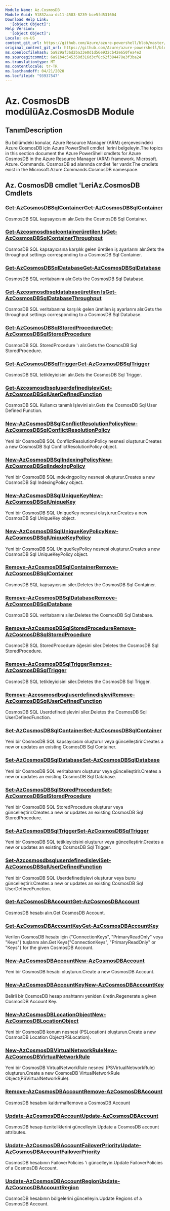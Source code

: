 ```yaml
---
Module Name: Az.CosmosDB
Module Guid: 91832aaa-dc11-4583-8239-bce5fd531604
Download Help Link:
  '[object Object]': 
Help Version:
  '[object Object]': 
Locale: en-US
content_git_url: https://github.com/Azure/azure-powershell/blob/master/src/CosmosDB/CosmosDB/help/Az.CosmosDB.md
original_content_git_url: https://github.com/Azure/azure-powershell/blob/master/src/CosmosDB/CosmosDB/help/Az.CosmosDB.md
ms.openlocfilehash: 5a929af36d2ba33e0d1d56e932cb42e650fea4e2
ms.sourcegitcommit: 6a91b4c545350d316d3cf8c62f384478e3f3ba24
ms.translationtype: MT
ms.contentlocale: tr-TR
ms.lasthandoff: 04/21/2020
ms.locfileid: "93937547"
---
```

# <span data-ttu-id="50a72-101">Az. CosmosDB modülü</span><span class="sxs-lookup"><span data-stu-id="50a72-101">Az.CosmosDB Module</span></span>
## <span data-ttu-id="50a72-102">Tanım</span><span class="sxs-lookup"><span data-stu-id="50a72-102">Description</span></span>
<span data-ttu-id="50a72-103">Bu bölümdeki konular, Azure Resource Manager (ARM) çerçevesindeki Azure CosmosDB için Azure PowerShell cmdlet 'lerini belgeleyin.</span><span class="sxs-lookup"><span data-stu-id="50a72-103">The topics in this section document the Azure PowerShell cmdlets for Azure CosmosDB in the Azure Resource Manager (ARM) framework.</span></span> <span data-ttu-id="50a72-104">Microsoft. Azure. Commands. CosmosDB ad alanında cmdlet 'ler vardır.</span><span class="sxs-lookup"><span data-stu-id="50a72-104">The cmdlets exist in the Microsoft.Azure.Commands.CosmosDB namespace.</span></span>

## <span data-ttu-id="50a72-105">Az. CosmosDB cmdlet 'Leri</span><span class="sxs-lookup"><span data-stu-id="50a72-105">Az.CosmosDB Cmdlets</span></span>
### [<span data-ttu-id="50a72-106">Get-AzCosmosDBSqlContainer</span><span class="sxs-lookup"><span data-stu-id="50a72-106">Get-AzCosmosDBSqlContainer</span></span>](Get-AzCosmosDBSqlContainer.md)
<span data-ttu-id="50a72-107">CosmosDB SQL kapsayıcısını alır.</span><span class="sxs-lookup"><span data-stu-id="50a72-107">Gets the CosmosDB Sql Container.</span></span>

### [<span data-ttu-id="50a72-108">Get-Azcosmosdbsqlcontainerüretilen Iş</span><span class="sxs-lookup"><span data-stu-id="50a72-108">Get-AzCosmosDBSqlContainerThroughput</span></span>](Get-AzCosmosDBSqlContainerThroughput.md)
<span data-ttu-id="50a72-109">CosmosDB SQL kapsayıcısına karşılık gelen üretilen iş ayarlarını alır.</span><span class="sxs-lookup"><span data-stu-id="50a72-109">Gets the throughput settings corresponding to a CosmosDB Sql Container.</span></span>

### [<span data-ttu-id="50a72-110">Get-AzCosmosDBSqlDatabase</span><span class="sxs-lookup"><span data-stu-id="50a72-110">Get-AzCosmosDBSqlDatabase</span></span>](Get-AzCosmosDBSqlDatabase.md)
<span data-ttu-id="50a72-111">CosmosDB SQL veritabanını alır.</span><span class="sxs-lookup"><span data-stu-id="50a72-111">Gets the CosmosDB Sql Database.</span></span>

### [<span data-ttu-id="50a72-112">Get-Azcosmosdbsqldatabaseüretilen Iş</span><span class="sxs-lookup"><span data-stu-id="50a72-112">Get-AzCosmosDBSqlDatabaseThroughput</span></span>](Get-AzCosmosDBSqlDatabaseThroughput.md)
<span data-ttu-id="50a72-113">CosmosDB SQL veritabanına karşılık gelen üretilen iş ayarlarını alır.</span><span class="sxs-lookup"><span data-stu-id="50a72-113">Gets the throughput settings corresponding to a CosmosDB Sql Database.</span></span>

### [<span data-ttu-id="50a72-114">Get-AzCosmosDBSqlStoredProcedure</span><span class="sxs-lookup"><span data-stu-id="50a72-114">Get-AzCosmosDBSqlStoredProcedure</span></span>](Get-AzCosmosDBSqlStoredProcedure.md)
<span data-ttu-id="50a72-115">CosmosDB SQL StoredProcedure 'ı alır.</span><span class="sxs-lookup"><span data-stu-id="50a72-115">Gets the CosmosDB Sql StoredProcedure.</span></span>

### [<span data-ttu-id="50a72-116">Get-AzCosmosDBSqlTrigger</span><span class="sxs-lookup"><span data-stu-id="50a72-116">Get-AzCosmosDBSqlTrigger</span></span>](Get-AzCosmosDBSqlTrigger.md)
<span data-ttu-id="50a72-117">CosmosDB SQL tetikleyicisini alır.</span><span class="sxs-lookup"><span data-stu-id="50a72-117">Gets the CosmosDB Sql Trigger.</span></span>

### [<span data-ttu-id="50a72-118">Get-Azcosmosdbsqluserdefinedişlevi</span><span class="sxs-lookup"><span data-stu-id="50a72-118">Get-AzCosmosDBSqlUserDefinedFunction</span></span>](Get-AzCosmosDBSqlUserDefinedFunction.md)
<span data-ttu-id="50a72-119">CosmosDB SQL Kullanıcı tanımlı Işlevini alır.</span><span class="sxs-lookup"><span data-stu-id="50a72-119">Gets the CosmosDB Sql User Defined Function.</span></span>

### [<span data-ttu-id="50a72-120">New-AzCosmosDBSqlConflictResolutionPolicy</span><span class="sxs-lookup"><span data-stu-id="50a72-120">New-AzCosmosDBSqlConflictResolutionPolicy</span></span>](New-AzCosmosDBSqlConflictResolutionPolicy.md)
<span data-ttu-id="50a72-121">Yeni bir CosmosDB SQL ConflictResolutionPolicy nesnesi oluşturur.</span><span class="sxs-lookup"><span data-stu-id="50a72-121">Creates a new CosmosDB Sql ConflictResolutionPolicy object.</span></span>

### [<span data-ttu-id="50a72-122">New-AzCosmosDBSqlIndexingPolicy</span><span class="sxs-lookup"><span data-stu-id="50a72-122">New-AzCosmosDBSqlIndexingPolicy</span></span>](New-AzCosmosDBSqlIndexingPolicy.md)
<span data-ttu-id="50a72-123">Yeni bir CosmosDB SQL ındexingpolicy nesnesi oluşturur.</span><span class="sxs-lookup"><span data-stu-id="50a72-123">Creates a new CosmosDB Sql IndexingPolicy object.</span></span>

### [<span data-ttu-id="50a72-124">New-AzCosmosDBSqlUniqueKey</span><span class="sxs-lookup"><span data-stu-id="50a72-124">New-AzCosmosDBSqlUniqueKey</span></span>](New-AzCosmosDBSqlUniqueKey.md)
<span data-ttu-id="50a72-125">Yeni bir CosmosDB SQL UniqueKey nesnesi oluşturur.</span><span class="sxs-lookup"><span data-stu-id="50a72-125">Creates a new CosmosDB Sql UniqueKey object.</span></span>

### [<span data-ttu-id="50a72-126">New-AzCosmosDBSqlUniqueKeyPolicy</span><span class="sxs-lookup"><span data-stu-id="50a72-126">New-AzCosmosDBSqlUniqueKeyPolicy</span></span>](New-AzCosmosDBSqlUniqueKeyPolicy.md)
<span data-ttu-id="50a72-127">Yeni bir CosmosDB SQL UniqueKeyPolicy nesnesi oluşturur.</span><span class="sxs-lookup"><span data-stu-id="50a72-127">Creates a new CosmosDB Sql UniqueKeyPolicy object.</span></span>

### [<span data-ttu-id="50a72-128">Remove-AzCosmosDBSqlContainer</span><span class="sxs-lookup"><span data-stu-id="50a72-128">Remove-AzCosmosDBSqlContainer</span></span>](Remove-AzCosmosDBSqlContainer.md)
<span data-ttu-id="50a72-129">CosmosDB SQL kapsayıcısını siler.</span><span class="sxs-lookup"><span data-stu-id="50a72-129">Deletes the CosmosDB Sql Container.</span></span>

### [<span data-ttu-id="50a72-130">Remove-AzCosmosDBSqlDatabase</span><span class="sxs-lookup"><span data-stu-id="50a72-130">Remove-AzCosmosDBSqlDatabase</span></span>](Remove-AzCosmosDBSqlDatabase.md)
<span data-ttu-id="50a72-131">CosmosDB SQL veritabanını siler.</span><span class="sxs-lookup"><span data-stu-id="50a72-131">Deletes the CosmosDB Sql Database.</span></span>

### [<span data-ttu-id="50a72-132">Remove-AzCosmosDBSqlStoredProcedure</span><span class="sxs-lookup"><span data-stu-id="50a72-132">Remove-AzCosmosDBSqlStoredProcedure</span></span>](Remove-AzCosmosDBSqlStoredProcedure.md)
<span data-ttu-id="50a72-133">CosmosDB SQL StoredProcedure öğesini siler.</span><span class="sxs-lookup"><span data-stu-id="50a72-133">Deletes the CosmosDB Sql StoredProcedure.</span></span>

### [<span data-ttu-id="50a72-134">Remove-AzCosmosDBSqlTrigger</span><span class="sxs-lookup"><span data-stu-id="50a72-134">Remove-AzCosmosDBSqlTrigger</span></span>](Remove-AzCosmosDBSqlTrigger.md)
<span data-ttu-id="50a72-135">CosmosDB SQL tetikleyicisini siler.</span><span class="sxs-lookup"><span data-stu-id="50a72-135">Deletes the CosmosDB Sql Trigger.</span></span>

### [<span data-ttu-id="50a72-136">Remove-Azcosmosdbsqluserdefinedişlevi</span><span class="sxs-lookup"><span data-stu-id="50a72-136">Remove-AzCosmosDBSqlUserDefinedFunction</span></span>](Remove-AzCosmosDBSqlUserDefinedFunction.md)
<span data-ttu-id="50a72-137">CosmosDB SQL Userdefinedişlevini siler.</span><span class="sxs-lookup"><span data-stu-id="50a72-137">Deletes the CosmosDB Sql UserDefinedFunction.</span></span>

### [<span data-ttu-id="50a72-138">Set-AzCosmosDBSqlContainer</span><span class="sxs-lookup"><span data-stu-id="50a72-138">Set-AzCosmosDBSqlContainer</span></span>](Set-AzCosmosDBSqlContainer.md)
<span data-ttu-id="50a72-139">Yeni bir CosmosDB SQL kapsayıcısını oluşturur veya güncelleştirir.</span><span class="sxs-lookup"><span data-stu-id="50a72-139">Creates a new or updates an existing CosmosDB Sql Container.</span></span>

### [<span data-ttu-id="50a72-140">Set-AzCosmosDBSqlDatabase</span><span class="sxs-lookup"><span data-stu-id="50a72-140">Set-AzCosmosDBSqlDatabase</span></span>](Set-AzCosmosDBSqlDatabase.md)
<span data-ttu-id="50a72-141">Yeni bir CosmosDB SQL veritabanını oluşturur veya güncelleştirir.</span><span class="sxs-lookup"><span data-stu-id="50a72-141">Creates a new or updates an existing CosmosDB Sql Database.</span></span>

### [<span data-ttu-id="50a72-142">Set-AzCosmosDBSqlStoredProcedure</span><span class="sxs-lookup"><span data-stu-id="50a72-142">Set-AzCosmosDBSqlStoredProcedure</span></span>](Set-AzCosmosDBSqlStoredProcedure.md)
<span data-ttu-id="50a72-143">Yeni bir CosmosDB SQL StoredProcedure oluşturur veya güncelleştirir.</span><span class="sxs-lookup"><span data-stu-id="50a72-143">Creates a new or updates an existing CosmosDB Sql StoredProcedure.</span></span>

### [<span data-ttu-id="50a72-144">Set-AzCosmosDBSqlTrigger</span><span class="sxs-lookup"><span data-stu-id="50a72-144">Set-AzCosmosDBSqlTrigger</span></span>](Set-AzCosmosDBSqlTrigger.md)
<span data-ttu-id="50a72-145">Yeni bir CosmosDB SQL tetikleyicisini oluşturur veya güncelleştirir.</span><span class="sxs-lookup"><span data-stu-id="50a72-145">Creates a new or updates an existing CosmosDB Sql Trigger.</span></span>

### [<span data-ttu-id="50a72-146">Set-Azcosmosdbsqluserdefinedişlevi</span><span class="sxs-lookup"><span data-stu-id="50a72-146">Set-AzCosmosDBSqlUserDefinedFunction</span></span>](Set-AzCosmosDBSqlUserDefinedFunction.md)
<span data-ttu-id="50a72-147">Yeni bir CosmosDB SQL Userdefinedişlevi oluşturur veya bunu güncelleştirir.</span><span class="sxs-lookup"><span data-stu-id="50a72-147">Creates a new or updates an existing CosmosDB Sql UserDefinedFunction.</span></span>

### [<span data-ttu-id="50a72-148">Get-AzCosmosDBAccount</span><span class="sxs-lookup"><span data-stu-id="50a72-148">Get-AzCosmosDBAccount</span></span>](Get-AzCosmosDBAccount.md)
<span data-ttu-id="50a72-149">CosmosDB hesabı alın.</span><span class="sxs-lookup"><span data-stu-id="50a72-149">Get CosmosDB Account.</span></span>

### [<span data-ttu-id="50a72-150">Get-AzCosmosDBAccountKey</span><span class="sxs-lookup"><span data-stu-id="50a72-150">Get-AzCosmosDBAccountKey</span></span>](Get-AzCosmosDBAccountKey.md)
<span data-ttu-id="50a72-151">Verilen CosmosDB hesabı için {"ConnectionKeys", "PrimaryReadOnly" veya "Keys"} tuşlarını alın.</span><span class="sxs-lookup"><span data-stu-id="50a72-151">Get Keys{"ConnectionKeys", "PrimaryReadOnly" or "Keys"} for the given CosmosDB Account.</span></span> 

### [<span data-ttu-id="50a72-152">New-AzCosmosDBAccount</span><span class="sxs-lookup"><span data-stu-id="50a72-152">New-AzCosmosDBAccount</span></span>](New-AzCosmosDBAccount.md)
<span data-ttu-id="50a72-153">Yeni bir CosmosDB hesabı oluşturun.</span><span class="sxs-lookup"><span data-stu-id="50a72-153">Create a new CosmosDB Account.</span></span>

### [<span data-ttu-id="50a72-154">New-AzCosmosDBAccountKey</span><span class="sxs-lookup"><span data-stu-id="50a72-154">New-AzCosmosDBAccountKey</span></span>](New-AzCosmosDBAccountKey.md)
<span data-ttu-id="50a72-155">Belirli bir CosmosDB hesap anahtarını yeniden üretin.</span><span class="sxs-lookup"><span data-stu-id="50a72-155">Regenerate a given CosmosDB Account Key.</span></span>

### [<span data-ttu-id="50a72-156">New-AzCosmosDBLocationObject</span><span class="sxs-lookup"><span data-stu-id="50a72-156">New-AzCosmosDBLocationObject</span></span>](New-AzCosmosDBLocationObject.md)
<span data-ttu-id="50a72-157">Yeni bir CosmosDB konum nesnesi (PSLocation) oluşturun.</span><span class="sxs-lookup"><span data-stu-id="50a72-157">Create a new CosmosDB Location Object(PSLocation).</span></span>

### [<span data-ttu-id="50a72-158">New-AzCosmosDBVirtualNetworkRule</span><span class="sxs-lookup"><span data-stu-id="50a72-158">New-AzCosmosDBVirtualNetworkRule</span></span>](New-AzCosmosDBVirtualNetworkRule.md)
<span data-ttu-id="50a72-159">Yeni bir CosmosDB VirtualNetworkRule nesnesi (PSVirtualNetworkRule) oluşturun.</span><span class="sxs-lookup"><span data-stu-id="50a72-159">Create a new CosmosDB VirtualNetworkRule Object(PSVirtualNetworkRule).</span></span>

### [<span data-ttu-id="50a72-160">Remove-AzCosmosDBAccount</span><span class="sxs-lookup"><span data-stu-id="50a72-160">Remove-AzCosmosDBAccount</span></span>](Remove-AzCosmosDBAccount.md)
<span data-ttu-id="50a72-161">CosmosDB hesabını kaldırma</span><span class="sxs-lookup"><span data-stu-id="50a72-161">Remove a CosmosDB Account</span></span>

### [<span data-ttu-id="50a72-162">Update-AzCosmosDBAccount</span><span class="sxs-lookup"><span data-stu-id="50a72-162">Update-AzCosmosDBAccount</span></span>](Update-AzCosmosDBAccount.md)
<span data-ttu-id="50a72-163">CosmosDB hesap özniteliklerini güncelleyin.</span><span class="sxs-lookup"><span data-stu-id="50a72-163">Update a CosmosDB account attributes.</span></span>

### [<span data-ttu-id="50a72-164">Update-AzCosmosDBAccountFailoverPriority</span><span class="sxs-lookup"><span data-stu-id="50a72-164">Update-AzCosmosDBAccountFailoverPriority</span></span>](Update-AzCosmosDBAccountFailoverPriority.md)
<span data-ttu-id="50a72-165">CosmosDB hesabının FailoverPolicies 'i güncelleyin.</span><span class="sxs-lookup"><span data-stu-id="50a72-165">Update FailoverPolicies of a CosmosDB Account.</span></span>

### [<span data-ttu-id="50a72-166">Update-AzCosmosDBAccountRegion</span><span class="sxs-lookup"><span data-stu-id="50a72-166">Update-AzCosmosDBAccountRegion</span></span>](Update-AzCosmosDBAccountRegion.md)
<span data-ttu-id="50a72-167">CosmosDB hesabının bölgelerini güncelleyin.</span><span class="sxs-lookup"><span data-stu-id="50a72-167">Update Regions of a CosmosDB Account.</span></span>